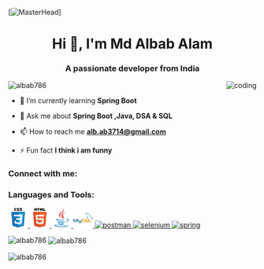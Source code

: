 [![MasterHead]([https://encrypted-tbn0.gstatic.com/images?q=tbn:ANd9GcQ1uzwAh-_WZdgvLRKeI0424KiQ5suSbDjiCg&usqp=CAU](https://encrypted-tbn0.gstatic.com/images?q=tbn:ANd9GcSAqDve7dijIrs5BtW0xMpPIjTf3ZmqBkDG0A&usqp=CAU))]


<h1 align="center">Hi 👋, I'm Md Albab Alam</h1>
<h3 align="center">A passionate developer from India</h3>
<img align="right" alt="coding" src="https://encrypted-tbn0.gstatic.com/images?q=tbn:ANd9GcTQtBPQr3QtF9oShmIQzqvbOMguqQnPzBNIsg&usqp=CAU">

<p align="left"> <img src="https://komarev.com/ghpvc/?username=albab786&label=Profile%20views&color=0e75b6&style=flat" alt="albab786" /> </p>

- 🌱 I’m currently learning **Spring Boot**

- 💬 Ask me about **Spring Boot ,Java, DSA & SQL**

- 📫 How to reach me **alb.ab3714@gmail.com**

- ⚡ Fun fact **I think i am funny**

<h3 align="left">Connect with me:</h3>
<p align="left">
</p>
<h3 align="left">Languages and Tools:</h3>
<p align="left"> <a href="https://www.w3schools.com/css/" target="_blank" rel="noreferrer"> <img src="https://raw.githubusercontent.com/devicons/devicon/master/icons/css3/css3-original-wordmark.svg" alt="css3" width="40" height="40"/> </a> <a href="https://www.w3.org/html/" target="_blank" rel="noreferrer"> <img src="https://raw.githubusercontent.com/devicons/devicon/master/icons/html5/html5-original-wordmark.svg" alt="html5" width="40" height="40"/> </a> <a href="https://www.java.com" target="_blank" rel="noreferrer"> <img src="https://raw.githubusercontent.com/devicons/devicon/master/icons/java/java-original.svg" alt="java" width="40" height="40"/> </a> <a href="https://www.mysql.com/" target="_blank" rel="noreferrer"> <img src="https://raw.githubusercontent.com/devicons/devicon/master/icons/mysql/mysql-original-wordmark.svg" alt="mysql" width="40" height="40"/> </a> <a href="https://postman.com" target="_blank" rel="noreferrer"> <img src="https://www.vectorlogo.zone/logos/getpostman/getpostman-icon.svg" alt="postman" width="40" height="40"/> </a> <a href="https://www.selenium.dev" target="_blank" rel="noreferrer"> <img src="https://raw.githubusercontent.com/detain/svg-logos/780f25886640cef088af994181646db2f6b1a3f8/svg/selenium-logo.svg" alt="selenium" width="40" height="40"/> </a> <a href="https://spring.io/" target="_blank" rel="noreferrer"> <img src="https://www.vectorlogo.zone/logos/springio/springio-icon.svg" alt="spring" width="40" height="40"/> </a> </p>

<p><img align="left" src="https://github-readme-stats.vercel.app/api/top-langs?username=albab786&show_icons=true&locale=en&layout=compact" alt="albab786" /></p>

<p>&nbsp;<img align="center" src="https://github-readme-stats.vercel.app/api?username=albab786&show_icons=true&locale=en" alt="albab786" /></p>

<p><img align="center" src="https://github-readme-streak-stats.herokuapp.com/?user=albab786&" alt="albab786" /></p>

